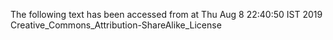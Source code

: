 The following text has been accessed from at Thu Aug 8 22:40:50 IST 2019
Creative_Commons_Attribution-ShareAlike_License
